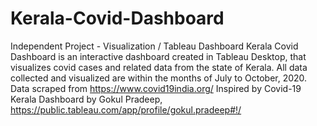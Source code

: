 # Kerala-Covid-Dashboard
Independent Project - Visualization / Tableau Dashboard
Kerala Covid Dashboard is an interactive dashboard created in Tableau Desktop, that visualizes covid cases and related data from the state of Kerala.
All data collected and visualized are within the months of July to October, 2020.
Data scraped from https://www.covid19india.org/
Inspired by Covid-19 Kerala Dashboard by Gokul Pradeep, https://public.tableau.com/app/profile/gokul.pradeep#!/
